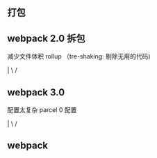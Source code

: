## 打包
## webpack 2.0 拆包
减少文件体积
rollup （tre-shaking: 剔除无用的代码)

   |
  \ /
## webpack 3.0 
配置太复杂
parcel 0 配置

   |
  \ /
## webpack
